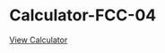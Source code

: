 # Calculator-FCC-04

<p><a href="https://arturo9314.github.io/Calculator-FCC-04/" target="_blank" textstyle="text-decoration: none;">View Calculator<a/></p>
